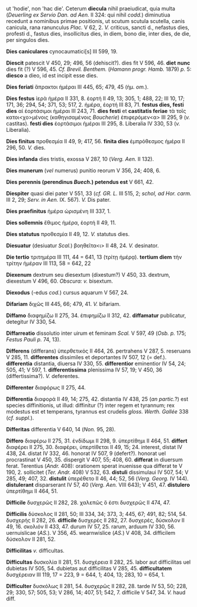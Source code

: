 ut 'hodie', non 'hac die'. Ceterum **diecula** nihil praeiudicat, quia
multa (*Deuerling ex Servio Dan. ad Aen.* II 324: qui nihil *codd.*)
diminutiua recedunt a nominibus primae positionis, ut scutum scutula
scutella, canis canicula, rana ranunculus *Plac.* V 62, 2. *V.*
criticus, sancti d., nefastus dies, profesti d., fastus dies,
insollicitus dies, in diem, bono die, inter dies, de die, per singulos
dies.

**Dies caniculares** cynocaumatici[s] III 599, 19.

**Diescit** patescit V 450, 29; 496, 56 (dehiscit?). dies fit V 596, 46.
**diet** **nunc** dies fit (?) V 596, 45. *Cf. Brevil. Benthem.*
(*Hamann progr. Hamb.* 1879) *p.* 5: **diesco** a dieo, id est incipit
esse dies.

**Dies feriati** ἄπρακτοι ἡμέραι III 445, 65; 479, 45 (ἡμ. *om.*).

**Dies festus** ἱερὰ ἡμέρα II 331, 8. ἑορτή II 49, 13; 305, 1; 488, 22;
III 10, 17; 171, 36; 294, 54; 371, 53; 517, 2. ἡμέρα, ἑορτή III 83, 71.
**festus dies, festi dies** αἱ ἑορτάσιμοι ἡμέραι III 243, 71. **dies
festi** et **castitatis feriae** τὰ τοῖς κατοι\<χο\>μένοις
(καθηγισαμένοις *Boucherie*) ἐπιφερόμεν\<α\> III 295, 9 (*v.* castitas).
**festi dies** ἑορτάσιμοι ἡμέραι III 295, 8. Liberalia IV 330, 53 (*v.*
Liberalia).

**Dies finitus** προθεσμία II 49, 9; 417, 56. **finita dies**
ἐμπρόθεσμος ἡμέρα II 296, 50. *V.* dies.

**Dies infanda** dies tristis, exossa V 287, 10 (*Verg. Aen.* II 132).

**Dies munerum** (*vel* numerus) punitio reorum V 356, 24; 408, 6.

**Dies perennis (perendinus *Buech.*) petendus est** V 661, 42.

**Diespiter** quasi diei pater V 551, 33 (*cf. GR. L.* III 515, 2;
*schol, ad Hor. carm.* III 2, 29; *Serv. in Aen.* IX. 567). *V.* Dis
pater.

**Dies praefinitus** ἡμέρα ὡρισμένη III 337, 1.

**Dies sollemnis** ἔθιμος ἡμέρα, ἑορτή II 49, 11.

**Dies statutus** προθεσμία II 49, 12. *V.* statutus dies.

**Diesuatur** (desiuatur *Scal.*) βοηθεῖτα\<ι\> II 48, 24. *V.*
desinator.

**Die tertio** τριτημέρα III 111, 44 = 641, 13 (τρίτῃ ἡμέρᾳ). **tertium
diem** τὴν τρίτην ἡμέραν III 113, 58 = 642, 22

**Diexenum** dextrum seu diesextum (dixestum?) V 450, 33. dextrum,
diexestum V 496, 60. *Obscura: v.* bisextum.

**Diexodus** (-edus *cod.*) cursus aquarum V 567, 24.

**Difariam** διχῶς III 445, 66; 479, 41. *V.* bifariam.

**Diffamo** διαφημίζω II 275, 34. ἐπιφημίζω II 312, 42. **diffamatur**
publicatur, detegitur IV 330, 54.

**Diffarreatio** dissolutio inter uirum et feminam *Scal.* V 597, 49
(*Osb. p.* 175; *Festus Pauli p.* 74, 13).

**Differens** (differans) ὑπερθετικός II 464, 26. pertrahens V 287, 5.
reseruans V 285, 11. **differentes** dissimiles et deportantes IV 507,
12 (= def.). **differentia** distantia, diuersa IV 330, 55.
**differentior** eminentior IV 54, 24; 505, 41; V 597, 1.
**differentissima** plenissima IV 57, 19; V 450, 36 (differtissima?).
*V.* deferentes.

**Differenter** διαφόρως II 275, 44.

**Differentia** διαφορά II 49, 14; 275, 42. distantia IV 438, 25 (*an
partic.*?) est species diffinitionis, ut illud: diffinitur (?) inter
regem et tyrannum; rex modestus est et temperans, tyrannus est crudelis
*gloss. Werth. Gallée* 338 (*cf. suppl.*).

**Differitas** differentia V 640, 14 (*Non.* 95, 28).

**Differo** διαφέρω II 275, 31. ἐνδίδωμι II 298, 9. ὑπερτίθημι II 464,
51. **differt** διαφέρει II 275, 30. διαφέρει, ὑπερτίθεται II 49, 15;
24. interest, distat IV 438, 24. distat IV 332, 46. honorat IV 507, 9
(defert?). honorat uel procrastinat V 450, 35. dispergit V 407, 55; 408,
60. **differat** in diuersum ferat. Terentius (*Andr.* 408): orationem
sperat inuenisse qua differat te V 190, 2. sollicitet (*Ter. Andr.* 408)
V 532, 63. **distuli** dissimulaui IV 507, 54; V 285, 49; 407, 32.
**distulit** ὑπερέθετο II 46, 44; 52, 56 (*Verg. Georg.* IV 144).
**distulerant** disparserant IV 57, 40 (*Verg. Aen.* VIII 643); V 451,
47. **distulero** ὑπερτίθημι II 464, 51.

**Difficile** δυσχερῶς II 282, 28. χαλεπῶς ὅ ἐστι δυσχερῶς II 474, 47.

**Difficilis** δύσκολος II 281, 50; III 334, 34; 373, 3; 445, 67; 491,
82; 514, 54. δυσχερής II 282, 26. **difficile** δυσχερές II 282, 27.
δυσχερές, δύσκολον II 49, 16. σκολιόν II 433, 47. durum IV 57, 25.
rarum, arduum IV 330, 56. uernuislicae (*AS.*). V 356, 45. wearnwislice
(*AS.*) V 408, 34. difficilem δύσκολον II 281, 52.

**Difficilitas** *v.* difficultas.

**Difficultas** δυσκολία II 281, 51. δυσχέρεια II 282, 25. labor aut
difficilitas uel dubietas IV 505, 54. dubietas aut difficilitas V 285,
45. **difficultatem** δυσχέρειαν III 119, 17 = 223, 9 = 644, 1; 404, 13;
283, 10 = 654, 1.

**Difficulter** δυσκόλως II 281, 54. δυσχερῶς II 282, 28. tarde IV 53,
50; 228, 29; 330, 57; 505, 53; V 286, 14; 407, 51; 542, 7. difficile V
547, 34. *V.* haud diff.
